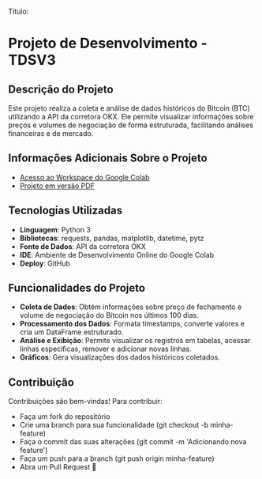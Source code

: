 Título:
# Projeto de Desenvolvimento - TDSV3

## Descrição do Projeto

Este projeto realiza a coleta e análise de dados históricos do Bitcoin (BTC) utilizando a API da corretora OKX. Ele permite visualizar informações sobre preços e volumes de negociação de forma estruturada, facilitando análises financeiras e de mercado.

## Informações Adicionais Sobre o Projeto

- [Acesso ao Workspace do Google Colab](https://colab.research.google.com/drive/1igj7B9N9g4CWkYQgyubwsIbneWqOqJvR?usp=sharing)
- [Projeto em versão PDF](Projeto_Final_TDS3_DSW.pdf)


## Tecnologias Utilizadas

- **Linguagem**: Python 3
- **Bibliotecas**: requests, pandas, matplotlib, datetime, pytz
- **Fonte de Dados**: API da corretora OKX
- **IDE**:  Ambiente de Desenvolvimento Online do Google Colab
- **Deploy**: GitHub


## Funcionalidades do Projeto

- **Coleta de Dados**: Obtém informações sobre preço de fechamento e volume de negociação do Bitcoin nos últimos 100 dias.
- **Processamento dos Dados**: Formata timestamps, converte valores e cria um DataFrame estruturado.
- **Análise e Exibição**: Permite visualizar os registros em tabelas, acessar linhas específicas, remover e adicionar novas linhas.
- **Gráficos**: Gera visualizações dos dados históricos coletados.

  
## Contribuição

Contribuições são bem-vindas! Para contribuir:

- Faça um fork do repositório
- Crie uma branch para sua funcionalidade (git checkout -b minha-feature)
- Faça o commit das suas alterações (git commit -m 'Adicionando nova feature')
- Faça um push para a branch (git push origin minha-feature)
- Abra um Pull Request 🚀

